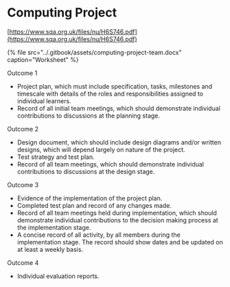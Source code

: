 # Computing Project

[https://www.sqa.org.uk/files/nu/H6S746.pdf](https://www.sqa.org.uk/files/nu/H6S746.pdf)

{% file src="../.gitbook/assets/computing-project-team.docx" caption="Worksheet" %}

Outcome 1

* Project plan, which must include specification, tasks, milestones and timescale with details of the roles and responsibilities assigned to individual learners.
* Record of all initial team meetings, which should demonstrate individual contributions to discussions at the planning stage. 

Outcome 2

* Design document, which should include design diagrams and/or written designs, which will depend largely on nature of the project. 
* Test strategy and test plan. 
* Record of all team meetings, which should demonstrate individual contributions to discussions at the design stage.

Outcome 3

* Evidence of the implementation of the project plan.
* Completed test plan and record of any changes made. 
* Record of all team meetings held during implementation, which should demonstrate individual contributions to the decision making process at the implementation stage. 
* A concise record of all activity, by all members during the implementation stage. The record should show dates and be updated on at least a weekly basis. 

Outcome 4 

* Individual evaluation reports.

